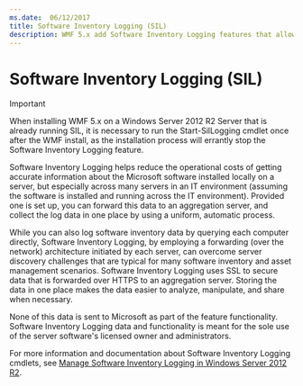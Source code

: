 ```yaml
---
ms.date:  06/12/2017
title: Software Inventory Logging (SIL)
description: WMF 5.x add Software Inventory Logging features that allow you to collect information about installed software in a central location for easier management and auditing.
---
```


# Software Inventory Logging (SIL)

> [!IMPORTANT]
> When installing WMF 5.x on a Windows Server 2012 R2 Server that is already running SIL, it is
> necessary to run the Start-SilLogging cmdlet once after the WMF install, as the installation
> process will errantly stop the Software Inventory Logging feature.

Software Inventory Logging helps reduce the operational costs of getting accurate information about
the Microsoft software installed locally on a server, but especially across many servers in an IT
environment (assuming the software is installed and running across the IT environment). Provided one
is set up, you can forward this data to an aggregation server, and collect the log data in one place
by using a uniform, automatic process.

While you can also log software inventory data by querying each computer directly, Software
Inventory Logging, by employing a forwarding (over the network) architecture initiated by each
server, can overcome server discovery challenges that are typical for many software inventory and
asset management scenarios. Software Inventory Logging uses SSL to secure data that is forwarded
over HTTPS to an aggregation server. Storing the data in one place makes the data easier to analyze,
manipulate, and share when necessary.

None of this data is sent to Microsoft as part of the feature functionality. Software Inventory
Logging data and functionality is meant for the sole use of the server software's licensed owner and
administrators.

For more information and documentation about Software Inventory Logging cmdlets, see
[Manage Software Inventory Logging in Windows Server 2012 R2](/previous-versions/windows/it-pro/windows-server-2012-R2-and-2012/dn383584(v=ws.11)).
